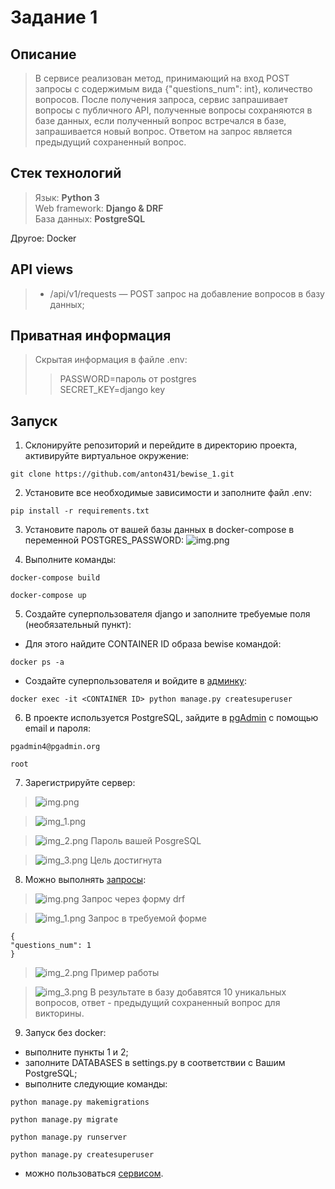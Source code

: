 # Задание 1

## Описание
>В сервисе реализован метод, принимающий на вход POST запросы с содержимым вида {"questions_num": int}, количество вопросов. 
После получения запроса, сервис запрашивает вопросы с публичного API, полученные вопросы
сохраняются в базе данных, если полученный вопрос встречался в базе, запрашивается новый вопрос.
Ответом на запрос является предыдущий сохраненный вопрос.
## Стек технологий

>Язык: __Python 3__<br>
Web framework: __Django & DRF__<br>
База данных: __PostgreSQL__<br>

Другое: Docker

## API views

> - <p>/api/v1/requests — POST запрос на добавление вопросов в базу данных;<br>


## Приватная информация

>Скрытая информация в файле .env:<br>
>>PASSWORD=пароль от postgres<br>
SECRET_KEY=django key<br>


## Запуск
1. Склонируйте репозиторий и перейдите в директорию проекта, активируйте виртуальное окружение:
```
git clone https://github.com/anton431/bewise_1.git
```
2. Установите все необходимые зависимости  и заполните файл .env:
```
pip install -r requirements.txt
```
3. Установите  пароль от вашей базы данных в docker-compose в переменной POSTGRES_PASSWORD:
![img.png](img/img8.png)

4. Выполните команды:
```
docker-compose build
```
```
docker-compose up
```
5. Создайте суперпользователя django и заполните требуемые поля (необязательный пункт):

- Для этого найдите CONTAINER ID образа bewise командой:
```
docker ps -a
```
- Создайте суперпользователя и войдите в <a href=http://localhost:8000/admin>админку</a>:
```
docker exec -it <CONTAINER ID> python manage.py createsuperuser
```
6. В проекте используется PostgreSQL, зайдите в <a target="_blank" href=http://localhost:5051/login>pgAdmin</a> с помощью email и пароля:
```
pgadmin4@pgadmin.org
```
```
root
```

7. Зарегистрируйте сервер: <br>
>![img.png](img/img.png)

>![img_1.png](img/img_1.png)

>![img_2.png](img/img_2.png) Пароль вашей PosgreSQL

>![img_3.png](img/img_3.png) Цель достигнута

8. Можно выполнять <a target="_blank" href=http://localhost:8000/api/v1/requests>запросы</a>:
> ![img.png](img/img_4.png) Запрос через форму drf

>![img_1.png](img/img_5.png) Запрос в требуемой форме
```
{
"questions_num": 1
}
```

> ![img_2.png](img/img_6.png) Пример работы

> ![img_3.png](img/img_7.png) В результате в базу добавятся 10 уникальных вопросов, ответ - предыдущий сохраненный вопрос для викторины.
9. Запуск без docker:
- выполните пункты 1 и 2;
- заполните DATABASES в settings.py в соответствии с Вашим PostgreSQL;
- выполните следующие команды:
```
python manage.py makemigrations
```
```
python manage.py migrate
```
```
python manage.py runserver
```
```
python manage.py createsuperuser
```
- можно пользоваться <a href=http://127.0.0.1:8000/api/v1/requests target="_blank">сервисом</a>.